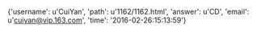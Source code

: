 {'username': u'CuiYan', 'path': u'1162/1162.html', 'answer': u'CD', 'email': u'cuiyan@vip.163.com', 'time': '2016-02-26:15:13:59'}